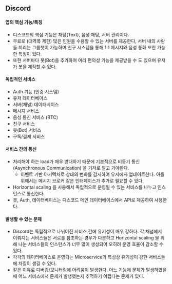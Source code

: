 ## Discord
#### 앱의 핵심 기능/특징
- 디스코드의 핵심 기능은 채팅(Text), 음성 채팅, 서버 관리이다.
- 무료로 (대역폭 제한) 많은 인원을 수용할 수 있는 서버를 제공한다, 서버 내의 사람들 끼리는 그룹챗이 가능하며 친구 시스템을 통해 1:1 메시지와 음성 통화 또한 가능한 특징이 있다.
- 또한 서버마다 봇(Bot)을 추가하여 여러 편의성 기능을 제공받을 수 도 있으며 유저가 봇을 제작할 수 있다.

#### 독립적인 서비스
- Auth 기능 (인증 시스템)
- 유저 데이터베이스 
- 서버(채널) 데이터베이스
- 메시지 서비스
- 음성 통신 서비스 (RTC)
- 친구 서비스 
- 봇(Bot) 서비스
- 구독/결제 서비스

#### 서비스 간의 통신
- 처리해야 하는 load가 매우 방대하기 때문에 기본적으로 비동기 통신 (Asynchronous Communication) 을 기저로 깔고 가야한다.
	- 이벤트 기반 아키텍처로 상태의 변화를 감지하여 유저에게 업데이트한다. 이를 위해서는 메시지 브로커 같은 인터페이스가 추가로 필요할 수 있다.
- Horizontal scaling 을 사용해서 독립적으로 운영될 수 있는 서비스를 나누고 인스턴스로 통신한다.
- 봇, Auth, 데이터베이스는 디스코드 메인 데이터베이스에서 API로 제공하여 사용한다.

#### 발생할 수 있는 문제
- Discord는 독립적으로 나뉘어진 서비스 간에 유기성이 매우 강하다. 각 채널에서 이뤄지는 서비스들은 서로를 참조하는 경우가 다분하고 Horizontal scaling 을 위해 나눈 서비스들의 인스턴스가 너무 많이 생성되어 오히려 운영 효율이 감소할 수 있다.
- 각각의 데이터베이스로 운영되는 Microservice의 특성상 유기성이 강한 서비스들에 차질이 생길 수 있다. 
- 같은 이유로 디버깅/모니터링에 어려움이 발생한다. 어느 기능에 문제가 발생하였을때 어느 서비스에서 문제가 발생했는지 추적하기 어렵다는 문제가 있다.